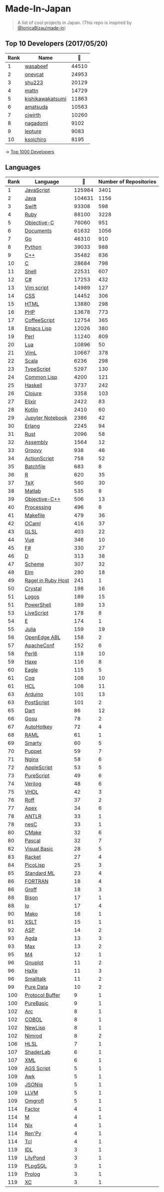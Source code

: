 # Made-In-Japan

> A list of cool projects in Japan. (This repo is inspired by [@IonicaBizau/made-in](https://github.com/IonicaBizau/made-in))

 
## Top 10 Developers (2017/05/20)
|Rank|Name|:star2:|
|---|---|---|
|1|[wasabeef](https://github.com/wasabeef)|44510|
|2|[onevcat](https://github.com/onevcat)|24953|
|3|[shu223](https://github.com/shu223)|20129|
|4|[mattn](https://github.com/mattn)|14729|
|5|[kishikawakatsumi](https://github.com/kishikawakatsumi)|11863|
|6|[amatsuda](https://github.com/amatsuda)|10563|
|7|[cjwirth](https://github.com/cjwirth)|10260|
|8|[nagadomi](https://github.com/nagadomi)|9102|
|9|[lepture](https://github.com/lepture)|9083|
|10|[ksoichiro](https://github.com/ksoichiro)|8195|

-> [Top 1000 Developers](https://github.com/suguru03/made-in-japan/blob/master/docs/rankers.md)
 
## Languages
|Rank|Language|:star2:|Number of Repositories|
|---|---|---|---|
|1|[JavaScript](https://github.com/suguru03/made-in-japan/blob/master/docs/JavaScript.md)|125984|3401|
|2|[Java](https://github.com/suguru03/made-in-japan/blob/master/docs/Java.md)|104631|1156|
|3|[Swift](https://github.com/suguru03/made-in-japan/blob/master/docs/Swift.md)|93308|598|
|4|[Ruby](https://github.com/suguru03/made-in-japan/blob/master/docs/Ruby.md)|88100|3228|
|5|[Objective-C](https://github.com/suguru03/made-in-japan/blob/master/docs/Objective-C.md)|76060|951|
|6|[Documents](https://github.com/suguru03/made-in-japan/blob/master/docs/Documents.md)|61632|1056|
|7|[Go](https://github.com/suguru03/made-in-japan/blob/master/docs/Go.md)|46310|910|
|8|[Python](https://github.com/suguru03/made-in-japan/blob/master/docs/Python.md)|39033|988|
|9|[C++](https://github.com/suguru03/made-in-japan/blob/master/docs/C++.md)|35482|836|
|10|[C](https://github.com/suguru03/made-in-japan/blob/master/docs/C.md)|28684|798|
|11|[Shell](https://github.com/suguru03/made-in-japan/blob/master/docs/Shell.md)|22531|607|
|12|[C#](https://github.com/suguru03/made-in-japan/blob/master/docs/C#.md)|17253|432|
|13|[Vim script](https://github.com/suguru03/made-in-japan/blob/master/docs/Vim%20script.md)|14989|127|
|14|[CSS](https://github.com/suguru03/made-in-japan/blob/master/docs/CSS.md)|14452|306|
|15|[HTML](https://github.com/suguru03/made-in-japan/blob/master/docs/HTML.md)|13880|298|
|16|[PHP](https://github.com/suguru03/made-in-japan/blob/master/docs/PHP.md)|13678|773|
|17|[CoffeeScript](https://github.com/suguru03/made-in-japan/blob/master/docs/CoffeeScript.md)|12754|365|
|18|[Emacs Lisp](https://github.com/suguru03/made-in-japan/blob/master/docs/Emacs%20Lisp.md)|12026|380|
|19|[Perl](https://github.com/suguru03/made-in-japan/blob/master/docs/Perl.md)|11240|809|
|20|[Lua](https://github.com/suguru03/made-in-japan/blob/master/docs/Lua.md)|10896|50|
|21|[VimL](https://github.com/suguru03/made-in-japan/blob/master/docs/VimL.md)|10667|378|
|22|[Scala](https://github.com/suguru03/made-in-japan/blob/master/docs/Scala.md)|6236|298|
|23|[TypeScript](https://github.com/suguru03/made-in-japan/blob/master/docs/TypeScript.md)|5297|130|
|24|[Common Lisp](https://github.com/suguru03/made-in-japan/blob/master/docs/Common%20Lisp.md)|4200|121|
|25|[Haskell](https://github.com/suguru03/made-in-japan/blob/master/docs/Haskell.md)|3737|242|
|26|[Clojure](https://github.com/suguru03/made-in-japan/blob/master/docs/Clojure.md)|3358|103|
|27|[Elixir](https://github.com/suguru03/made-in-japan/blob/master/docs/Elixir.md)|2422|83|
|28|[Kotlin](https://github.com/suguru03/made-in-japan/blob/master/docs/Kotlin.md)|2410|60|
|29|[Jupyter Notebook](https://github.com/suguru03/made-in-japan/blob/master/docs/Jupyter%20Notebook.md)|2386|42|
|30|[Erlang](https://github.com/suguru03/made-in-japan/blob/master/docs/Erlang.md)|2245|94|
|31|[Rust](https://github.com/suguru03/made-in-japan/blob/master/docs/Rust.md)|2096|58|
|32|[Assembly](https://github.com/suguru03/made-in-japan/blob/master/docs/Assembly.md)|1564|12|
|33|[Groovy](https://github.com/suguru03/made-in-japan/blob/master/docs/Groovy.md)|938|46|
|34|[ActionScript](https://github.com/suguru03/made-in-japan/blob/master/docs/ActionScript.md)|758|52|
|35|[Batchfile](https://github.com/suguru03/made-in-japan/blob/master/docs/Batchfile.md)|683|8|
|36|[R](https://github.com/suguru03/made-in-japan/blob/master/docs/R.md)|620|35|
|37|[TeX](https://github.com/suguru03/made-in-japan/blob/master/docs/TeX.md)|560|30|
|38|[Matlab](https://github.com/suguru03/made-in-japan/blob/master/docs/Matlab.md)|535|8|
|39|[Objective-C++](https://github.com/suguru03/made-in-japan/blob/master/docs/Objective-C++.md)|506|13|
|40|[Processing](https://github.com/suguru03/made-in-japan/blob/master/docs/Processing.md)|496|8|
|41|[Makefile](https://github.com/suguru03/made-in-japan/blob/master/docs/Makefile.md)|479|36|
|42|[OCaml](https://github.com/suguru03/made-in-japan/blob/master/docs/OCaml.md)|416|37|
|43|[GLSL](https://github.com/suguru03/made-in-japan/blob/master/docs/GLSL.md)|403|22|
|44|[Vue](https://github.com/suguru03/made-in-japan/blob/master/docs/Vue.md)|346|10|
|45|[F#](https://github.com/suguru03/made-in-japan/blob/master/docs/F#.md)|330|27|
|46|[D](https://github.com/suguru03/made-in-japan/blob/master/docs/D.md)|313|38|
|47|[Scheme](https://github.com/suguru03/made-in-japan/blob/master/docs/Scheme.md)|307|32|
|48|[Elm](https://github.com/suguru03/made-in-japan/blob/master/docs/Elm.md)|280|18|
|49|[Ragel in Ruby Host](https://github.com/suguru03/made-in-japan/blob/master/docs/Ragel%20in%20Ruby%20Host.md)|241|1|
|50|[Crystal](https://github.com/suguru03/made-in-japan/blob/master/docs/Crystal.md)|198|16|
|51|[Logos](https://github.com/suguru03/made-in-japan/blob/master/docs/Logos.md)|189|15|
|51|[PowerShell](https://github.com/suguru03/made-in-japan/blob/master/docs/PowerShell.md)|189|13|
|53|[LiveScript](https://github.com/suguru03/made-in-japan/blob/master/docs/LiveScript.md)|178|8|
|54|[E](https://github.com/suguru03/made-in-japan/blob/master/docs/E.md)|174|1|
|55|[Julia](https://github.com/suguru03/made-in-japan/blob/master/docs/Julia.md)|159|19|
|56|[OpenEdge ABL](https://github.com/suguru03/made-in-japan/blob/master/docs/OpenEdge%20ABL.md)|158|2|
|57|[ApacheConf](https://github.com/suguru03/made-in-japan/blob/master/docs/ApacheConf.md)|152|6|
|58|[Perl6](https://github.com/suguru03/made-in-japan/blob/master/docs/Perl6.md)|118|10|
|59|[Haxe](https://github.com/suguru03/made-in-japan/blob/master/docs/Haxe.md)|116|8|
|60|[Eagle](https://github.com/suguru03/made-in-japan/blob/master/docs/Eagle.md)|115|5|
|61|[Coq](https://github.com/suguru03/made-in-japan/blob/master/docs/Coq.md)|108|10|
|61|[HCL](https://github.com/suguru03/made-in-japan/blob/master/docs/HCL.md)|108|11|
|63|[Arduino](https://github.com/suguru03/made-in-japan/blob/master/docs/Arduino.md)|101|13|
|63|[PostScript](https://github.com/suguru03/made-in-japan/blob/master/docs/PostScript.md)|101|2|
|65|[Dart](https://github.com/suguru03/made-in-japan/blob/master/docs/Dart.md)|86|12|
|66|[Gosu](https://github.com/suguru03/made-in-japan/blob/master/docs/Gosu.md)|78|2|
|67|[AutoHotkey](https://github.com/suguru03/made-in-japan/blob/master/docs/AutoHotkey.md)|72|4|
|68|[RAML](https://github.com/suguru03/made-in-japan/blob/master/docs/RAML.md)|61|1|
|69|[Smarty](https://github.com/suguru03/made-in-japan/blob/master/docs/Smarty.md)|60|5|
|70|[Puppet](https://github.com/suguru03/made-in-japan/blob/master/docs/Puppet.md)|59|7|
|71|[Nginx](https://github.com/suguru03/made-in-japan/blob/master/docs/Nginx.md)|58|6|
|72|[AppleScript](https://github.com/suguru03/made-in-japan/blob/master/docs/AppleScript.md)|53|5|
|73|[PureScript](https://github.com/suguru03/made-in-japan/blob/master/docs/PureScript.md)|49|6|
|74|[Verilog](https://github.com/suguru03/made-in-japan/blob/master/docs/Verilog.md)|48|6|
|75|[VHDL](https://github.com/suguru03/made-in-japan/blob/master/docs/VHDL.md)|42|3|
|76|[Roff](https://github.com/suguru03/made-in-japan/blob/master/docs/Roff.md)|37|2|
|77|[Apex](https://github.com/suguru03/made-in-japan/blob/master/docs/Apex.md)|34|6|
|78|[ANTLR](https://github.com/suguru03/made-in-japan/blob/master/docs/ANTLR.md)|33|1|
|78|[nesC](https://github.com/suguru03/made-in-japan/blob/master/docs/nesC.md)|33|1|
|80|[CMake](https://github.com/suguru03/made-in-japan/blob/master/docs/CMake.md)|32|6|
|80|[Pascal](https://github.com/suguru03/made-in-japan/blob/master/docs/Pascal.md)|32|7|
|82|[Visual Basic](https://github.com/suguru03/made-in-japan/blob/master/docs/Visual%20Basic.md)|28|5|
|83|[Racket](https://github.com/suguru03/made-in-japan/blob/master/docs/Racket.md)|27|4|
|84|[PicoLisp](https://github.com/suguru03/made-in-japan/blob/master/docs/PicoLisp.md)|25|3|
|85|[Standard ML](https://github.com/suguru03/made-in-japan/blob/master/docs/Standard%20ML.md)|23|4|
|86|[FORTRAN](https://github.com/suguru03/made-in-japan/blob/master/docs/FORTRAN.md)|18|4|
|86|[Groff](https://github.com/suguru03/made-in-japan/blob/master/docs/Groff.md)|18|3|
|88|[Bison](https://github.com/suguru03/made-in-japan/blob/master/docs/Bison.md)|17|1|
|88|[Io](https://github.com/suguru03/made-in-japan/blob/master/docs/Io.md)|17|4|
|90|[Mako](https://github.com/suguru03/made-in-japan/blob/master/docs/Mako.md)|16|1|
|91|[XSLT](https://github.com/suguru03/made-in-japan/blob/master/docs/XSLT.md)|15|1|
|92|[ASP](https://github.com/suguru03/made-in-japan/blob/master/docs/ASP.md)|14|2|
|93|[Agda](https://github.com/suguru03/made-in-japan/blob/master/docs/Agda.md)|13|3|
|93|[Max](https://github.com/suguru03/made-in-japan/blob/master/docs/Max.md)|13|2|
|95|[M4](https://github.com/suguru03/made-in-japan/blob/master/docs/M4.md)|12|1|
|96|[Gnuplot](https://github.com/suguru03/made-in-japan/blob/master/docs/Gnuplot.md)|11|2|
|96|[HaXe](https://github.com/suguru03/made-in-japan/blob/master/docs/HaXe.md)|11|3|
|96|[Smalltalk](https://github.com/suguru03/made-in-japan/blob/master/docs/Smalltalk.md)|11|2|
|99|[Pure Data](https://github.com/suguru03/made-in-japan/blob/master/docs/Pure%20Data.md)|10|2|
|100|[Protocol Buffer](https://github.com/suguru03/made-in-japan/blob/master/docs/Protocol%20Buffer.md)|9|1|
|100|[PureBasic](https://github.com/suguru03/made-in-japan/blob/master/docs/PureBasic.md)|9|1|
|102|[Arc](https://github.com/suguru03/made-in-japan/blob/master/docs/Arc.md)|8|1|
|102|[COBOL](https://github.com/suguru03/made-in-japan/blob/master/docs/COBOL.md)|8|1|
|102|[NewLisp](https://github.com/suguru03/made-in-japan/blob/master/docs/NewLisp.md)|8|1|
|102|[Nimrod](https://github.com/suguru03/made-in-japan/blob/master/docs/Nimrod.md)|8|2|
|106|[HLSL](https://github.com/suguru03/made-in-japan/blob/master/docs/HLSL.md)|7|1|
|107|[ShaderLab](https://github.com/suguru03/made-in-japan/blob/master/docs/ShaderLab.md)|6|1|
|107|[XML](https://github.com/suguru03/made-in-japan/blob/master/docs/XML.md)|6|1|
|109|[AGS Script](https://github.com/suguru03/made-in-japan/blob/master/docs/AGS%20Script.md)|5|1|
|109|[Awk](https://github.com/suguru03/made-in-japan/blob/master/docs/Awk.md)|5|1|
|109|[JSONiq](https://github.com/suguru03/made-in-japan/blob/master/docs/JSONiq.md)|5|1|
|109|[LLVM](https://github.com/suguru03/made-in-japan/blob/master/docs/LLVM.md)|5|1|
|109|[Omgrofl](https://github.com/suguru03/made-in-japan/blob/master/docs/Omgrofl.md)|5|1|
|114|[Factor](https://github.com/suguru03/made-in-japan/blob/master/docs/Factor.md)|4|1|
|114|[M](https://github.com/suguru03/made-in-japan/blob/master/docs/M.md)|4|1|
|114|[Nix](https://github.com/suguru03/made-in-japan/blob/master/docs/Nix.md)|4|1|
|114|[Ren'Py](https://github.com/suguru03/made-in-japan/blob/master/docs/Ren'Py.md)|4|1|
|114|[Tcl](https://github.com/suguru03/made-in-japan/blob/master/docs/Tcl.md)|4|1|
|119|[IDL](https://github.com/suguru03/made-in-japan/blob/master/docs/IDL.md)|3|1|
|119|[LilyPond](https://github.com/suguru03/made-in-japan/blob/master/docs/LilyPond.md)|3|1|
|119|[PLpgSQL](https://github.com/suguru03/made-in-japan/blob/master/docs/PLpgSQL.md)|3|1|
|119|[Prolog](https://github.com/suguru03/made-in-japan/blob/master/docs/Prolog.md)|3|1|
|119|[XC](https://github.com/suguru03/made-in-japan/blob/master/docs/XC.md)|3|1|

